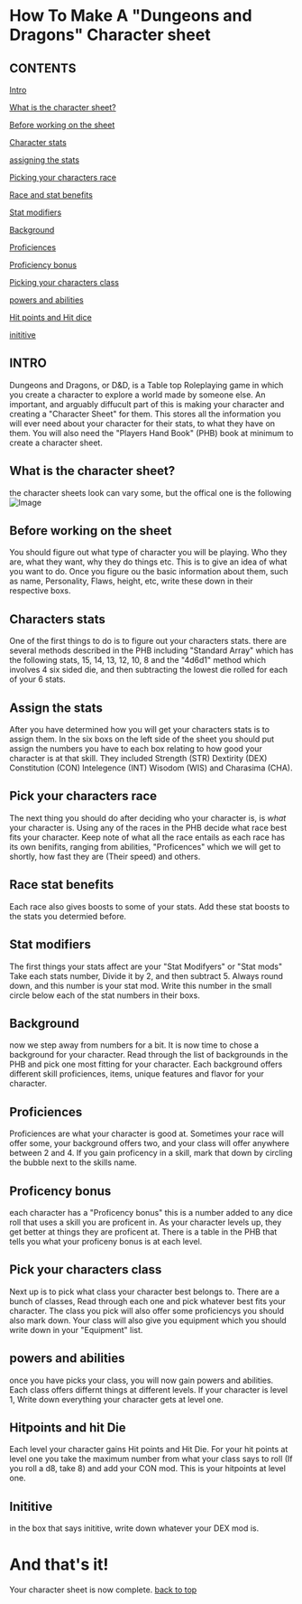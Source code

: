# How To Make A "Dungeons and Dragons" Character sheet

## CONTENTS
[Intro](https://github.com/Auleis/Project/blob/gh-pages/index.md#intro)

[What is the character sheet?](https://github.com/Auleis/Project/blob/gh-pages/index.md#what-is-the-character-sheet)

[Before working on the sheet](https://github.com/Auleis/Project/blob/gh-pages/index.md#Before-working-on-the-sheet)

[Character stats](https://github.com/Auleis/Project/blob/gh-pages/index.md#Characters-stats)

[assigning the stats](https://github.com/Auleis/Project/blob/gh-pages/index.md#Assign-the-stats)

[Picking your characters race](https://github.com/Auleis/Project/blob/gh-pages/index.md#Picking-your-characters-race)

[Race and stat benefits](https://github.com/Auleis/Project/blob/gh-pages/index.md#Race-stat-benefits)

[Stat modifiers](https://github.com/Auleis/Project/blob/gh-pages/index.md#Stat-modifiers)

[Background](https://github.com/Auleis/Project/blob/gh-pages/index.md#Background)

[Proficiences](https://github.com/Auleis/Project/blob/gh-pages/index.md#Proficiences)

[Proficiency bonus](https://github.com/Auleis/Project/blob/gh-pages/index.md#Proficency-bonus)

[Picking your characters class](https://github.com/Auleis/Project/blob/gh-pages/index.md#Pick-your-characters-class)

[powers and abilities](https://github.com/Auleis/Project/blob/gh-pages/index.md#Powers-and-abilities)

[Hit points and Hit dice](https://github.com/Auleis/Project/blob/gh-pages/index.md#Hitpoints-and-hit-Die)

[inititive](https://github.com/Auleis/Project/blob/gh-pages/index.md#Inititive)
## INTRO
Dungeons and Dragons, or D&D, is a Table top Roleplaying game in which you create a character to explore a world made by someone else. An important, and arguably diffucult part of this is making your character and creating a "Character Sheet" for them. This stores all the information you will ever need about your character for their stats, to what they have on them.
You will also need the "Players Hand Book" (PHB) book at minimum to create a character sheet.

## What is the character sheet?
the character sheets look can vary some, but the offical one is the following
![Image](https://content.instructables.com/ORIG/F32/Y0FV/J8F5Q3W5/F32Y0FVJ8F5Q3W5.png?auto=webp&frame=1&width=1024&height=1024&fit=bounds&md=5a45ebe2850f9ab8d04792009d63d6a5)

## Before working on the sheet
You should figure out what type of character you will be playing. Who they are, what they want, why they do things etc. This is to give an idea of what you want to do.
Once you figure ou the basic information about them, such as name, Personality, Flaws, height, etc, write these down in their respective boxs.

## Characters stats
One of the first things to do is to figure out your characters stats. there are several methods described in the PHB including "Standard Array" which has the following stats, 15, 14, 13, 12, 10, 8 and the "4d6d1" method which involves 4 six sided die, and then subtracting the lowest die rolled for each of your 6 stats.

## Assign the stats
After you have determined how you will get your characters stats is to assign them. In the six boxs on the left side of the sheet you should put assign the numbers you have to each box relating to how good your character is at that skill. They included Strength (STR) Dextirity (DEX) Constitution (CON) Intelegence (INT) Wisodom (WIS) and Charasima (CHA).

## Pick your characters race
The next thing you should do after deciding who your character is, is *what* your character is. Using any of the races in the PHB decide what race best fits your character. Keep note of what all the race entails as each race has its own benifits, ranging from abilities, "Proficences" which we will get to shortly, how fast they are (Their speed) and others. 

## Race stat benefits
Each race also gives boosts to some of your stats. Add these stat boosts to the stats you determied before.

## Stat modifiers
The first things your stats affect are your "Stat Modifyers" or "Stat mods" Take each stats number, Divide it by 2, and then subtract 5. Always round down, and this number is your stat mod. Write this number in the small circle below each of the stat numbers in their boxs. 

## Background
now we step away from numbers for a bit. It is now time to chose a background for your character. Read through the list of backgrounds in the PHB and pick one most fitting for your character. Each background offers different skill proficiences, items, unique features and flavor for your character. 

## Proficiences
Proficiences are what your character is good at. Sometimes your race will offer some, your background offers two, and your class will offer anywhere between 2 and 4. If you gain proficency in a skill, mark that down by circling the bubble next to the skills name. 

## Proficency bonus
each character has a "Proficency bonus" this is a number added to any dice roll that uses a skill you are proficent in. As your character levels up, they get better at things they are proficent at. There is a table in the PHB that tells you what your proficeny bonus is at each level. 

## Pick your characters class
Next up is to pick what class your character best belongs to. There are a bunch of classes, Read through each one and pick whatever best fits your character. The class you pick will also offer some proficiencys you should also mark down. Your class will also give you equipment which you should write down in your "Equipment" list.

## powers and abilities
once you have picks your class, you will now gain powers and abilities. Each class offers differnt things at different levels. If your character is level 1, Write down everything your character gets at level one. 

## Hitpoints and hit Die
Each level your character gains Hit points and Hit Die. For your hit points at level one you take the maximum number from what your class says to roll (If you roll a d8, take 8) and add your CON mod. This is your hitpoints at level one.

## Inititive
in the box that says inititive, write down whatever your DEX mod is. 

# And that's it!
Your character sheet is now complete.
[back to top](https://github.com/Auleis/Project/blob/gh-pages/index.md#Contents)
